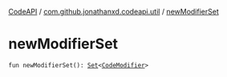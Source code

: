 [CodeAPI](../index.md) / [com.github.jonathanxd.codeapi.util](index.md) / [newModifierSet](.)

# newModifierSet

`fun newModifierSet(): `[`Set`](https://kotlinlang.org/api/latest/jvm/stdlib/kotlin.collections/-set/index.html)`<`[`CodeModifier`](../com.github.jonathanxd.codeapi.base/-code-modifier/index.md)`>`
